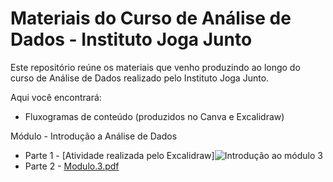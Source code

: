 # Materiais do Curso de Análise de Dados - Instituto Joga Junto

Este repositório reúne os materiais que venho produzindo ao longo do curso de Análise de Dados realizado pelo Instituto Joga Junto.

Aqui você encontrará:
- Fluxogramas de conteúdo (produzidos no Canva e Excalidraw)

Módulo - Introdução a Análise de Dados

- Parte 1 - [Atividade realizada pelo Excalidraw]![Introdução ao módulo 3](https://github.com/user-attachments/assets/6cdfc314-c429-4f40-bd0d-83cf6bd29775)
- Parte 2 - [Modulo.3.pdf](https://github.com/user-attachments/files/19740923/Modulo.3.pdf)

